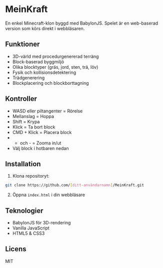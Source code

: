 # MeinKraft

En enkel Minecraft-klon byggd med BabylonJS. Spelet är en web-baserad version som körs direkt i webbläsaren.

## Funktioner

- 3D-värld med procedurgenererad terräng
- Block-baserad byggmiljö
- Olika blocktyper (gräs, jord, sten, trä, löv)
- Fysik och kollisionsdetektering
- Trädgenerering
- Blockplacering och blockborttagning

## Kontroller

- WASD eller piltangenter = Rörelse
- Mellanslag = Hoppa
- Shift = Krypa
- Klick = Ta bort block
- CMD + Klick = Placera block
- + och - = Zooma in/ut
- Välj block i hotbaren nedan

## Installation

1. Klona repositoryt:
```bash
git clone https://github.com/[ditt-användarnamn]/MeinKraft.git
```

2. Öppna `index.html` i din webbläsare

## Teknologier

- BabylonJS för 3D-rendering
- Vanilla JavaScript
- HTML5 & CSS3

## Licens

MIT 